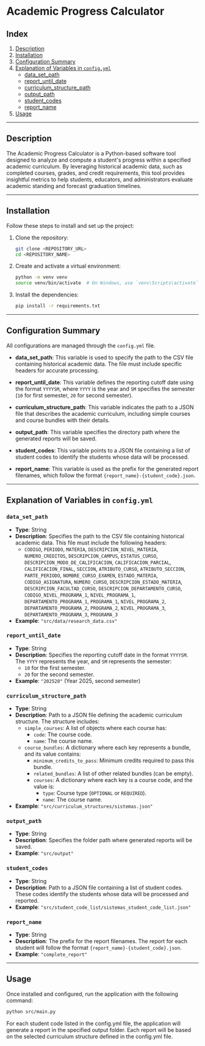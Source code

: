 # Academic Progress Calculator

## Index
1. [Description](#description)
2. [Installation](#installation)
3. [Configuration Summary](#configuration-summary)
4. [Explanation of Variables in `config.yml`](#explanation-of-variables-in-configyml)
   - [data_set_path](#data_set_path)
   - [report_until_date](#report_until_date)
   - [curriculum_structure_path](#curriculum_structure_path)
   - [output_path](#output_path)
   - [student_codes](#student_codes)
   - [report_name](#report_name)
5. [Usage](#usage)

---

## Description

The Academic Progress Calculator is a Python-based software tool designed to analyze and compute a student's progress within a specified academic curriculum. By leveraging historical academic data, such as completed courses, grades, and credit requirements, this tool provides insightful metrics to help students, educators, and administrators evaluate academic standing and forecast graduation timelines.

---

## Installation

Follow these steps to install and set up the project:

1. Clone the repository:
    ```sh
    git clone <REPOSITORY_URL>
    cd <REPOSITORY_NAME>
    ```

2. Create and activate a virtual environment:
    ```sh
    python -m venv venv
    source venv/bin/activate  # On Windows, use `venv\Scripts\activate`
    ```

3. Install the dependencies:
    ```sh
    pip install -r requirements.txt
    ```

---

## Configuration Summary

All configurations are managed through the `config.yml` file.

- **data_set_path**: This variable is used to specify the path to the CSV file containing historical academic data. The file must include specific headers for accurate processing.

- **report_until_date**: This variable defines the reporting cutoff date using the format `YYYYSM`, where `YYYY` is the year and `SM` specifies the semester (`10` for first semester, `20` for second semester).

- **curriculum_structure_path**: This variable indicates the path to a JSON file that describes the academic curriculum, including simple courses and course bundles with their details.

- **output_path**: This variable specifies the directory path where the generated reports will be saved.

- **student_codes**: This variable points to a JSON file containing a list of student codes to identify the students whose data will be processed.

- **report_name**: This variable is used as the prefix for the generated report filenames, which follow the format `{report_name}-{student_code}.json`.

---

## Explanation of Variables in `config.yml`

### `data_set_path`
- **Type**: String
- **Description**: Specifies the path to the CSV file containing historical academic data. This file must include the following headers:
  - `CODIGO`, `PERIODO`, `MATERIA`, `DESCRIPCION_NIVEL_MATERIA`, `NUMERO_CREDITOS`, `DESCRIPCION_CAMPUS`, `ESTATUS_CURSO`, `DESCRIPCION_MODO_DE_CALIFICACION`, `CALIFICACION_PARCIAL`, `CALIFICACION_FINAL`, `SECCION`, `ATRIBUTO_CURSO`, `ATRIBUTO_SECCION`, `PARTE_PERIODO`, `NOMBRE_CURSO_EXAMEN`, `ESTADO_MATERIA`, `CODIGO_ASIGNATURA`, `NUMERO_CURSO`, `DESCRIPCION_ESTADO_MATERIA`, `DESCRIPCION_FACULTAD_CURSO`, `DESCRIPCION_DEPARTAMENTO_CURSO`, `CODIGO_NIVEL_PROGRAMA_1`, `NIVEL_PROGRAMA_1`, `DEPARTAMENTO_PROGRAMA_1`, `PROGRAMA_1`, `NIVEL_PROGRAMA_2`, `DEPARTAMENTO_PROGRAMA_2`, `PROGRAMA_2`, `NIVEL_PROGRAMA_3`, `DEPARTAMENTO_PROGRAMA_3`, `PROGRAMA_3`
- **Example**: `"src/data/research_data.csv"`

### `report_until_date`
- **Type**: String
- **Description**: Specifies the reporting cutoff date in the format `YYYYSM`. The `YYYY` represents the year, and `SM` represents the semester:
  - `10` for the first semester.
  - `20` for the second semester.
- **Example**: `"202520"` (Year 2025, second semester)

### `curriculum_structure_path`
- **Type**: String
- **Description**: Path to a JSON file defining the academic curriculum structure. The structure includes:
  - `simple_courses`: A list of objects where each course has:
    - `code`: The course code.
    - `name`: The course name.
  - `course_bundles`: A dictionary where each key represents a bundle, and its value contains:
    - `minimum_credits_to_pass`: Minimum credits required to pass this bundle.
    - `related_bundles`: A list of other related bundles (can be empty).
    - `courses`: A dictionary where each key is a course code, and the value is:
      - `type`: Course type (`OPTIONAL` or `REQUIRED`).
      - `name`: The course name.
- **Example**: `"src/curriculum_structures/sistemas.json"`

### `output_path`
- **Type**: String
- **Description**: Specifies the folder path where generated reports will be saved.
- **Example**: `"src/output"`

### `student_codes`
- **Type**: String
- **Description**: Path to a JSON file containing a list of student codes. These codes identify the students whose data will be processed and reported.
- **Example**: `"src/student_code_list/sistemas_student_code_list.json"`

### `report_name`
- **Type**: String
- **Description**: The prefix for the report filenames. The report for each student will follow the format `{report_name}-{student_code}.json`.
- **Example**: `"complete_report"`

---

## Usage

Once installed and configured, run the application with the following command:

```sh
python src/main.py

```
For each student code listed in the config.yml file, the application will generate a report in the specified output folder. Each report will be based on the selected curriculum structure defined in the config.yml file.